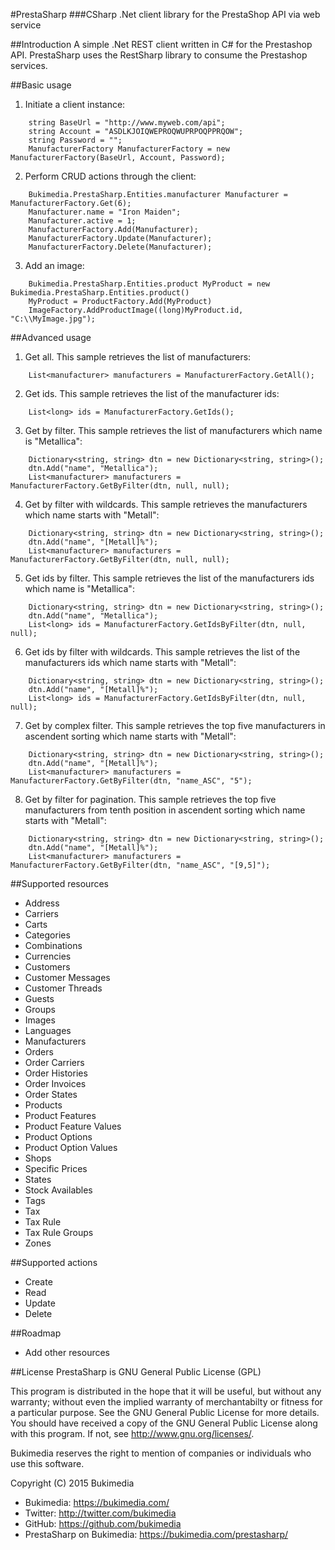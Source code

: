 #PrestaSharp
###CSharp .Net client library for the PrestaShop API via web service

##Introduction
A simple .Net REST client written in C# for the Prestashop API.
PrestaSharp uses the RestSharp library to consume the Prestashop services.

##Basic usage
1) Initiate a client instance:

```
	string BaseUrl = "http://www.myweb.com/api";
	string Account = "ASDLKJOIQWEPROQWUPRPOQPPRQOW";
	string Password = "";
	ManufacturerFactory ManufacturerFactory = new ManufacturerFactory(BaseUrl, Account, Password);
```

2) Perform CRUD actions through the client:

```
	Bukimedia.PrestaSharp.Entities.manufacturer Manufacturer = ManufacturerFactory.Get(6);
	Manufacturer.name = "Iron Maiden";
	Manufacturer.active = 1;        
	ManufacturerFactory.Add(Manufacturer);
	ManufacturerFactory.Update(Manufacturer);
	ManufacturerFactory.Delete(Manufacturer);
```

3) Add an image:

```
	Bukimedia.PrestaSharp.Entities.product MyProduct = new Bukimedia.PrestaSharp.Entities.product()
	MyProduct = ProductFactory.Add(MyProduct)
	ImageFactory.AddProductImage((long)MyProduct.id, "C:\\MyImage.jpg");
```

##Advanced usage
1) Get all. This sample retrieves the list of manufacturers:

```
	List<manufacturer> manufacturers = ManufacturerFactory.GetAll();
```

2) Get ids. This sample retrieves the list of the manufacturer ids:

```
	List<long> ids = ManufacturerFactory.GetIds();
```

3) Get by filter. This sample retrieves the list of manufacturers which name is "Metallica":

```
	Dictionary<string, string> dtn = new Dictionary<string, string>();
	dtn.Add("name", "Metallica");
	List<manufacturer> manufacturers = ManufacturerFactory.GetByFilter(dtn, null, null);
```

4) Get by filter with wildcards. This sample retrieves the manufacturers which name starts with "Metall":

```
	Dictionary<string, string> dtn = new Dictionary<string, string>();
	dtn.Add("name", "[Metall]%");
	List<manufacturer> manufacturers = ManufacturerFactory.GetByFilter(dtn, null, null);
```

5) Get ids by filter. This sample retrieves the list of the manufacturers ids which name is "Metallica":

```
	Dictionary<string, string> dtn = new Dictionary<string, string>();
	dtn.Add("name", "Metallica");
	List<long> ids = ManufacturerFactory.GetIdsByFilter(dtn, null, null);
```

6) Get ids by filter with wildcards. This sample retrieves the list of the manufacturers ids which name starts with "Metall":

```
	Dictionary<string, string> dtn = new Dictionary<string, string>();
	dtn.Add("name", "[Metall]%");
	List<long> ids = ManufacturerFactory.GetIdsByFilter(dtn, null, null);
```

7) Get by complex filter. This sample retrieves the top five manufacturers in ascendent sorting which name starts with "Metall":

```
	Dictionary<string, string> dtn = new Dictionary<string, string>();
	dtn.Add("name", "[Metall]%");
	List<manufacturer> manufacturers = ManufacturerFactory.GetByFilter(dtn, "name_ASC", "5");
```

8) Get by filter for pagination. This sample retrieves the top five manufacturers from tenth position in ascendent sorting which name starts with "Metall":

```
	Dictionary<string, string> dtn = new Dictionary<string, string>();
	dtn.Add("name", "[Metall]%");
	List<manufacturer> manufacturers = ManufacturerFactory.GetByFilter(dtn, "name_ASC", "[9,5]");
```

##Supported resources
- Address
- Carriers
- Carts
- Categories
- Combinations
- Currencies
- Customers
- Customer Messages
- Customer Threads
- Guests
- Groups
- Images
- Languages
- Manufacturers
- Orders
- Order Carriers
- Order Histories
- Order Invoices
- Order States
- Products
- Product Features
- Product Feature Values
- Product Options
- Product Option Values
- Shops
- Specific Prices
- States
- Stock Availables
- Tags
- Tax
- Tax Rule
- Tax Rule Groups
- Zones

##Supported actions
- Create
- Read
- Update
- Delete

##Roadmap
- Add other resources

##License
PrestaSharp is GNU General Public License (GPL)

This program is distributed in the hope that it will be useful, but without any warranty; without even the implied warranty of merchantabilty or fitness for a particular purpose. See the GNU General Public License for more details. You should have received a copy of the GNU General Public License along with this program. If not, see <http://www.gnu.org/licenses/>.

Bukimedia reserves the right to mention of companies or individuals who use this software.

Copyright (C) 2015 Bukimedia
- Bukimedia: https://bukimedia.com/
- Twitter: http://twitter.com/bukimedia
- GitHub: https://github.com/bukimedia
- PrestaSharp on Bukimedia: https://bukimedia.com/prestasharp/